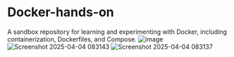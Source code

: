 # Docker-hands-on
A sandbox repository for learning and experimenting with Docker, including containerization, Dockerfiles, and Compose.
![image](https://github.com/user-attachments/assets/ed724f88-079e-47d5-b742-b1cc205a87e4)
![Screenshot 2025-04-04 083143](https://github.com/user-attachments/assets/dcda727f-debb-465e-a125-d5980bdfff95)
![Screenshot 2025-04-04 083137](https://github.com/user-attachments/assets/1085cc5c-f7d2-4716-ac92-efaa5d3c68c3)
